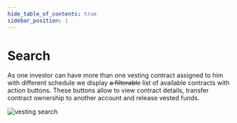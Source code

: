 ```yaml
---
hide_table_of_contents: true
sidebar_position: 1
---
```


# Search

As one investor can have more than one vesting contract assigned to him with different schedule we display ~~a filterable~~
list of available contracts with action buttons. These buttons allow to view contract details, transfer contract
ownership to another account and release vested funds.

![vesting search](/img/market/mechanics-simple/vesting/contract_search.png)
